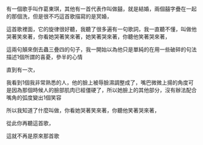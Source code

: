 有一個歌手叫作葛東琪，其他有一首代表作叫做囍，就是結婚，兩個囍字疊在一起的那個洗，但是很不巧這首歌描寫的是冥婚，

這首歌裡面，它的旋律很好聽，我聽了很多遍有一句歌詞，我一直聽不懂，叫做他哭著笑來著，你看她哭著笑來著，她笑著哭來著，你聽他笑著哭來著，

這兩句顛來倒去蟲三疊四的句子，我一開始以為他只是單純的在用一些破碎的句法描述1個所謂的喜憂，參半的心情

直到有一次，

我看到1個我非常熟悉的人，他的臉上被辱臉濕調整成了，嘴巴微微上揚的角度可是因為那個時候人的臉部肌肉已經僵硬了，所以她臉上的其他部分，沒有辦法配合嘴角的弧度變出1個笑容

所以我知道了什麼叫做，你看她哭著笑來著，你聽他笑著哭來著，

從此你再聽這首歌，

這就不再是原來那首歌